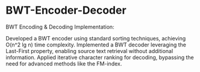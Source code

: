 # BWT-Encoder-Decoder
BWT Encoding & Decoding Implementation:

Developed a BWT encoder using standard sorting techniques, achieving O(n^2 lg n) time complexity.
Implemented a BWT decoder leveraging the Last-First property, enabling source text retrieval without additional information.
Applied iterative character ranking for decoding, bypassing the need for advanced methods like the FM-index.
